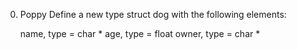 0. Poppy 
Define a new type struct dog with the following elements:

    name, type = char *
    age, type = float
    owner, type = char *

